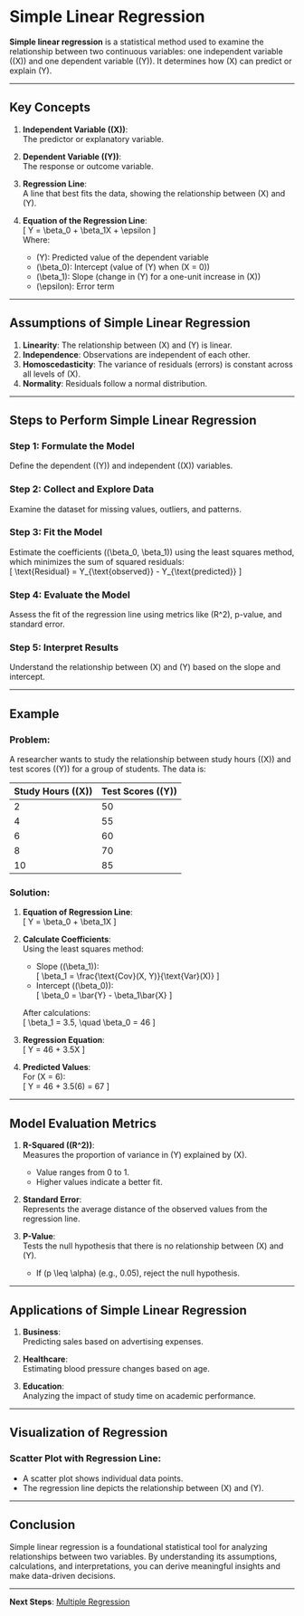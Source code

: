 # Simple Linear Regression

**Simple linear regression** is a statistical method used to examine the relationship between two continuous variables: one independent variable (\(X\)) and one dependent variable (\(Y\)). It determines how \(X\) can predict or explain \(Y\).

---

## Key Concepts

1. **Independent Variable (\(X\))**:  
   The predictor or explanatory variable.  

2. **Dependent Variable (\(Y\))**:  
   The response or outcome variable.  

3. **Regression Line**:  
   A line that best fits the data, showing the relationship between \(X\) and \(Y\).  

4. **Equation of the Regression Line**:  
   \[
   Y = \beta_0 + \beta_1X + \epsilon
   \]  
   Where:  
   - \(Y\): Predicted value of the dependent variable  
   - \(\beta_0\): Intercept (value of \(Y\) when \(X = 0\))  
   - \(\beta_1\): Slope (change in \(Y\) for a one-unit increase in \(X\))  
   - \(\epsilon\): Error term  

---

## Assumptions of Simple Linear Regression

1. **Linearity**: The relationship between \(X\) and \(Y\) is linear.  
2. **Independence**: Observations are independent of each other.  
3. **Homoscedasticity**: The variance of residuals (errors) is constant across all levels of \(X\).  
4. **Normality**: Residuals follow a normal distribution.  

---

## Steps to Perform Simple Linear Regression

### Step 1: Formulate the Model  
Define the dependent (\(Y\)) and independent (\(X\)) variables.

### Step 2: Collect and Explore Data  
Examine the dataset for missing values, outliers, and patterns.

### Step 3: Fit the Model  
Estimate the coefficients (\(\beta_0, \beta_1\)) using the least squares method, which minimizes the sum of squared residuals:  
\[
\text{Residual} = Y_{\text{observed}} - Y_{\text{predicted}}
\]

### Step 4: Evaluate the Model  
Assess the fit of the regression line using metrics like \(R^2\), p-value, and standard error.  

### Step 5: Interpret Results  
Understand the relationship between \(X\) and \(Y\) based on the slope and intercept.

---

## Example

### Problem:  
A researcher wants to study the relationship between study hours (\(X\)) and test scores (\(Y\)) for a group of students. The data is:  

| Study Hours (\(X\)) | Test Scores (\(Y\)) |
|---------------------|---------------------|
| 2                   | 50                  |
| 4                   | 55                  |
| 6                   | 60                  |
| 8                   | 70                  |
| 10                  | 85                  |

### Solution:
1. **Equation of Regression Line**:  
   \[
   Y = \beta_0 + \beta_1X
   \]  

2. **Calculate Coefficients**:  
   Using the least squares method:  
   - Slope (\(\beta_1\)):  
     \[
     \beta_1 = \frac{\text{Cov}(X, Y)}{\text{Var}(X)}
     \]  
   - Intercept (\(\beta_0\)):  
     \[
     \beta_0 = \bar{Y} - \beta_1\bar{X}
     \]  

   After calculations:  
   \[
   \beta_1 = 3.5, \quad \beta_0 = 46
   \]

3. **Regression Equation**:  
   \[
   Y = 46 + 3.5X
   \]

4. **Predicted Values**:  
   For \(X = 6\):  
   \[
   Y = 46 + 3.5(6) = 67
   \]  

---

## Model Evaluation Metrics

1. **R-Squared (\(R^2\))**:  
   Measures the proportion of variance in \(Y\) explained by \(X\).  
   - Value ranges from 0 to 1.  
   - Higher values indicate a better fit.

2. **Standard Error**:  
   Represents the average distance of the observed values from the regression line.

3. **P-Value**:  
   Tests the null hypothesis that there is no relationship between \(X\) and \(Y\).  
   - If \(p \leq \alpha\) (e.g., 0.05), reject the null hypothesis.

---

## Applications of Simple Linear Regression

1. **Business**:  
   Predicting sales based on advertising expenses.  

2. **Healthcare**:  
   Estimating blood pressure changes based on age.  

3. **Education**:  
   Analyzing the impact of study time on academic performance.  

---

## Visualization of Regression

### Scatter Plot with Regression Line:
- A scatter plot shows individual data points.  
- The regression line depicts the relationship between \(X\) and \(Y\).  

---

## Conclusion

Simple linear regression is a foundational statistical tool for analyzing relationships between two variables. By understanding its assumptions, calculations, and interpretations, you can derive meaningful insights and make data-driven decisions.

---

**Next Steps**: [Multiple Regression](./2.%20Multiple%20Regression.md)
